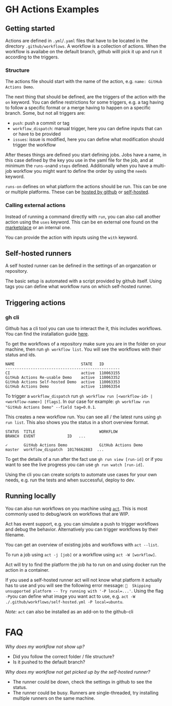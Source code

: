 # GH Actions Examples

## Getting started

Actions are defined in `.yml`/`.yaml` files that have to be located in the directory `.github/workflows`.
A workflow is a collection of actions.
When the workflow is availabe on the default branch, github willl pick it up and run it according to the triggers.

### Structure

The actions file should start with the name of the action, e.g. `name: GitHub Actions Demo`.

The next thing that should be defined, are the triggers of the action with the `on` keyword.
You can define restrictions for some triggers, e.g. a tag having to follow a specific format or a merge having to happen on a specific branch.
Some, but not all triggers are:
- `push`:  push a commit or tag
- `workflow_dispatch`: manual trigger, here you can define inputs that can or have to be provided
- `issues`: issue is modified, here you can define what modification should trigger the workflow

After theses things are defined you start defining jobs. Jobs have a name, in this case defined by the key you use in the yaml file for the job, and at minimum the `runs-on`and `steps` defined. Additionally when you have a multi-job workflow you might want to define the order by using the `needs` keyword.  

`runs-on` defines on what platform the actions should be run. This can be one or multiple platforms. These can be [hosted by github](https://docs.github.com/en/actions/using-github-hosted-runners/about-github-hosted-runners/about-github-hosted-runners) or [self-hosted](https://docs.github.com/en/actions/hosting-your-own-runners/managing-self-hosted-runners/about-self-hosted-runners).


### Calling external actions

Instead of running a command directly with `run`, you can also call another action using the `uses` keyword. This can be en external one found on the [marketplace](https://github.com/marketplace?type=actions) or an internal one.

You can provide the action with inputs using the `with` keyword.

## Self-hosted runners

A self hosted runner can be defined in the settings of an organzation or repository. 

The basic setup is automated with a script provided by github itself. Using tags you can define what workflow runs on which self-hosted runner.

## Triggering actions
### gh cli

Github has a cli tool you can use to interact the it, this includes workflows.
You can find the installation guide [here](https://cli.github.com/).

To get the workflows of a repository make sure you are in the folder on your machine, then run `gh workflow list`. You will see the workflows with their status and ids.
```
NAME                             STATE   ID       
--------------------------------------------------
CI                               active  110063155
GitHub Actions Re-usable Demo    active  110063352
GitHub Actions Self-hosted Demo  active  110063353
GitHub Actions Demo              active  110063354
```

To trigger a `workflow_dispatch` run `gh workflow run [<workflow-id> | <workflow-name>] [flags]`. In our case for example: `gh workflow run "GitHub Actions Demo" --field tag=0.0.1`.

This creates a new workflow run. You can see all / the latest runs using `gh run list`. This also shows you the status in a short overview format.
```
STATUS  TITLE                            WORKFLOW                        BRANCH  EVENT              ID   ...                 

✓       GitHub Actions Demo              GitHub Actions Demo             master  workflow_dispatch  10176662883  ...

```

To get the details of a run after the fact use `gh run view [run-id]` or if you want to see the live progress you can use `gh run watch [run-id]`.

Using the cli you can create scripts to automate use cases for your own needs, e.g. run the tests and when successful, deploy to dev.

## Running locally

You can also run workflows on you machine using [`act`](https://github.com/nektos/act).
This is most commonly used to debug/work on workflows that are WIP. 

Act has event support, e.g. you can simulate a push to trigger workflows and debug the behavior. Alternatively you can trigger workflows by their filename.

You can get an overview of existing jobs and workflows with `act --list`.

To run a job using `act -j [job]` or a workflow using `act -W [workflow]`.

Act will try to find the platform the job ha to run on and using docker run the action in a container.

If you used a self-hosted runner act will not know what platform it actually has to use and you will see the following error message: `🚧  Skipping unsupported platform -- Try running with '-P local=...'`. Using the flag `-P`you can define what image you want act to use, e.g. `act -W ./.github/workflows/self-hosted.yml -P local=ubuntu`.

_Note:_ `act` can also be installed as an add-on to the github-cli



# FAQ
*Why does my workflow not show up?*
- Did you follow the correct folder / file structure?
- Is it pushed to the default branch?

*Why does my workflow not get picked up by the self-hosted runner?*
- The runner could be down, check the settings in github to see the status.
- The runner could be busy. Runners are single-threaded, try installing multiple runners on the same machine.